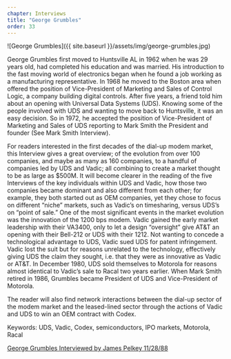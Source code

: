 ```yaml
---
chapter: Interviews
title: "George Grumbles"
order: 33
---
```


![George Grumbles]({{ site.baseurl }}/assets/img/george-grumbles.jpg)

George Grumbles first moved to Huntsville AL in 1962 when he was 29 years old, had completed his education and was married. His introduction to the fast moving world of electronics began when he found a job working as a manufacturing representative. In 1968 he moved to the Boston area when offered the position of Vice-President of Marketing and Sales of Control Logic, a company building digital controls. After five years, a friend told him about an opening with Universal Data Systems (UDS). Knowing some of the people involved with UDS and wanting to move back to Huntsville, it was an easy decision. So in 1972, he accepted the position of Vice-President of Marketing and Sales of UDS reporting to Mark Smith the President and founder (See Mark Smith Interview).

For readers interested in the first decades of the dial-up modem market, this Interview gives a great overview; of the evolution from over 100 companies, and maybe as many as 160 companies, to a handful of companies led by UDS and Vadic; all combining to create a market thought to be as large as $500M. It will become clearer in the reading of the five Interviews of the key individuals within UDS and Vadic, how those two companies became dominant and also different from each other; for example, they both started out as OEM companies, yet they chose to focus on different “niche” markets, such as Vadic’s on timesharing, versus UDS’s on “point of sale.” One of the most significant events in the market evolution was the innovation of the 1200 bps modem. Vadic gained the early market leadership with their VA3400, only to let a design “oversight” give AT&T an opening with their Bell-212 or UDS with their 1212. Not wanting to concede a technological advantage to UDS, Vadic sued UDS for patent infringement. Vadic lost the suit but for reasons unrelated to the technology, effectively giving UDS the claim they sought, i.e. that they were as innovative as Vadic or AT&T. In December 1980, UDS sold themselves to Motorola for reasons almost identical to Vadic’s sale to Racal two years earlier. When Mark Smith retired in 1986, Grumbles became President of UDS and Vice-President of Motorola.

The reader will also find network interactions between the dial-up sector of the modem market and the leased-lined sector through the actions of Vadic and UDS to win an OEM contract with Codex.

Keywords: UDS, Vadic, Codex, semiconductors, IPO markets, Motorola, Racal

[George Grumbles Interviewed by James Pelkey 11/28/88](https://archive.computerhistory.org/resources/access/text/2017/10/102738571-05-01-acc.pdf)
